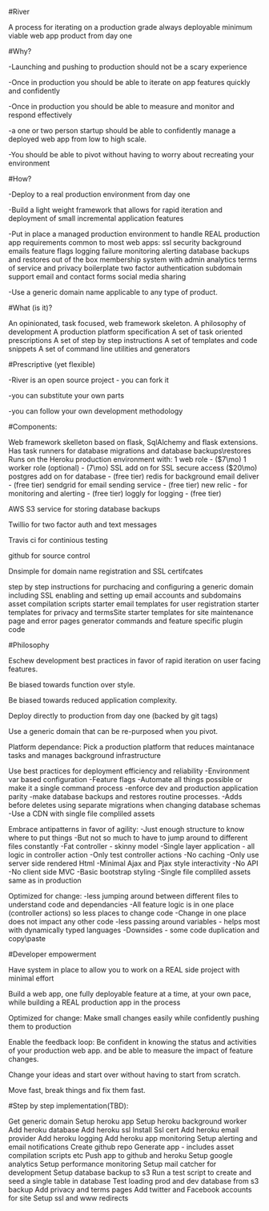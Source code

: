 #River

A process for iterating on a
production grade
always deployable
minimum viable web app product
from day one




#Why?

-Launching and pushing to production should not be a scary experience

-Once in production you should be able to iterate on app features quickly and confidently

-Once in production you should be able to measure and monitor and respond effectively

-a one or two person startup should be able to confidently manage a deployed web app
from low to high scale.

-You should be able to pivot without having to worry about recreating your environment


#How?

-Deploy to a real production environment from day one

-Build a light weight framework that allows for rapid iteration
and deployment of small incremental application features

-Put in place a managed production environment to handle REAL production app
requirements common to most web apps:
ssl security
background emails
feature flags
logging
failure monitoring
alerting
database backups and restores
out of the box membership system with admin
analytics
terms of service and privacy boilerplate
two factor authentication
subdomain support
email and contact forms
social media sharing

-Use a generic domain name applicable to any type of product.


#What (is it)?

An opinionated, task focused, web framework skeleton.
A philosophy of development
A production platform specification
A set of task oriented prescriptions
A set of step by step instructions
A set of templates and code snippets
A set of command line utilities and generators

#Prescriptive (yet flexible)


-River is an open source project - you can fork it

-you can substitute your own parts

-you can follow your own development methodology



#Components:

Web framework skelleton based on flask, SqlAlchemy and flask extensions.
Has task runners for database migrations and database backups\restores
Runs on the Heroku production environment with:
1 web role - ($7\mo)
1 worker role (optional) - (7\mo)
SSL add on for SSL secure access ($20\mo)
postgres add on for database - (free tier)
redis for background email deliver - (free tier)
sendgrid for email sending service - (free tier)
new relic - for monitoring and alerting - (free tier)
loggly for logging - (free tier)


AWS S3 service for storing database backups

Twillio for two factor auth and text messages

Travis ci for continious testing

github for source control

Dnsimple for domain name registration and SSL certifcates

step by step instructions for purchacing and configuring
a generic domain including SSL enabling and setting up email accounts
and subdomains
asset compilation scripts
starter email templates for user registration
starter templates for privacy and termsSite
starter templates for site maintenance page and error pages
generator commands and feature specific plugin code


#Philosophy

Eschew development best practices in favor of rapid iteration on
user facing features.

Be biased towards function over style.

Be biased towards reduced application complexity.

Deploy directly to production from day one (backed by git tags)

Use a generic domain that can be re-purposed when you pivot.

Platform dependance:
Pick a production platform that reduces maintanace tasks and manages background infrastructure


Use best practices for deployment efficiency and reliability
-Environment var based configuration
-Feature flags
-Automate all things possible or make it a single command process
-enforce dev and production application parity
-make database backups and restores routine processes.
-Adds before deletes using separate migrations when changing database schemas
-Use a CDN with single file compliled assets

Embrace antipatterns in favor of agility:
-Just enough structure to know where to put things
-But not so much to have to jump around to different files constantly
-Fat controller - skinny model
-Single layer application - all logic in controller action
-Only test controller actions
-No caching
-Only use server side rendered Html
-Minimal Ajax and Pjax style interactivity
-No API
-No client side MVC
-Basic bootstrap styling
-Single file compliled assets same as in production


Optimized for change:
-less jumping around between different files to understand code and dependancies
-All feature logic is in one place (controller actions) so less places to change code
-Change in one place does not impact any other code
-less passing around variables - helps most with dynamically typed languages
-Downsides - some code duplication and copy\paste



#Developer empowerment

Have system in place to allow you to work on a REAL side project with minimal
effort

Build a web app, one fully deployable feature at a time, at your own
pace, while building a REAL production app in the process

Optimized for change:
Make small changes easily while confidently pushing them to production

Enable the feedback loop:
Be confident in knowing the status and activities of your production web app.
and be able to measure the impact of feature changes.

Change your ideas and start over without having to start from scratch.

Move fast, break things and fix them fast.


#Step by step implementation(TBD):

Get generic domain
Setup heroku app
Setup heroku background worker
Add heroku database
Add heroku ssl
Install Ssl cert
Add heroku email provider
Add heroku logging
Add heroku app monitoring
Setup alerting and email notifications
Create github repo
Generate app - includes asset compilation scripts etc
Push app to github and heroku
Setup google analytics
Setup performance monitoring
Setup mail catcher for development
Setup database backup to s3
Run a test script to create and seed a single table in database
Test loading prod and dev database from s3 backup
Add privacy and terms pages
Add twitter and Facebook accounts for site
Setup ssl and www redirects







